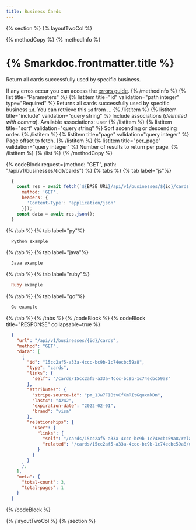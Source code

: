 ```yaml
---
title: Business Cards
---
```

{% section %}
{% layoutTwoCol %}

{% methodCopy %}
{% methodInfo %}
  # {% $markdoc.frontmatter.title %}
  Return all cards successfully used by specific business.

  If any erros occur you can access the [errors guide](/errors).
{% /methodInfo %}
{% list title="Parameters" %}
  {% listitem title="id" validation="path integer" type="Required" %}
  Returns all cards successfully used by specific business `id`. You can retrieve this `id` from ...
  {% /listitem %}
  {% listitem title="include" validation="query string" %}
  Include associations (*delimited with comma*). Available associations: user
  {% /listitem %}
  {% listitem title="sort" validation="query string" %}
  Sort ascending or descending order.
  {% /listitem %}
  {% listitem title="page" validation="query integer" %}
  Page offset to fetch.
  {% /listitem %}
  {% listitem title="per_page" validation="query integer" %}
  Number of results to return per page.
  {% /listitem %}
{% /list %}
{% /methodCopy %}

{% codeBlock request={method: "GET", path: "/api/v1/businesses/{id}/cards"} %}
{% tabs %}
  {% tab label="js"%}
  ```js
    {
      const res = await fetch(`${BASE_URL}/api/v1/businesses/${id}/cards`, {
        method: 'GET',
        headers: {
          'Content-Type': 'application/json'
        }});
      const data = await res.json();
    }
  ```
  {% /tab %}
  {% tab label="py"%}
  ```py
    Python example
  ```
  {% /tab %}
  {% tab label="java"%}
  ```java
    Java example
  ```
  {% /tab %}
  {% tab label="ruby"%}
  ```ruby
    Ruby example
  ```
  {% /tab %}
  {% tab label="go"%}
  ```go
    Go example
  ```
  {% /tab %}
{% /tabs %}
{% /codeBlock %}
{% codeBlock title="RESPONSE" collapsable=true %}
  ```json
    {
      "url": "/api/v1/businesses/{id}/cards",
      "method": "GET",
      "data": [
        {
          "id": "15cc2af5-a33a-4ccc-bc9b-1c74ecbc59a8",
          "type": "cards",
          "links": {
            "self": "/cards/15cc2af5-a33a-4ccc-bc9b-1c74ecbc59a8"
          },
          "attributes": {
            "stripe-source-id": "pm_1Jw7FIBtvCfXmRItGquxmkDn",
            "last4": "4242",
            "expiration-date": "2022-02-01",
            "brand": "visa"
          },
          "relationships": {
            "user": {
              "links": {
                "self": "/cards/15cc2af5-a33a-4ccc-bc9b-1c74ecbc59a8/relationships/user",
                "related": "/cards/15cc2af5-a33a-4ccc-bc9b-1c74ecbc59a8/user"
              }
            }
          }
        },
      ],
      "meta": {
        "total-count": 3,
        "total-pages": 1
      }
    }
  ```
{% /codeBlock %}  

{% /layoutTwoCol %}
{% /section %}